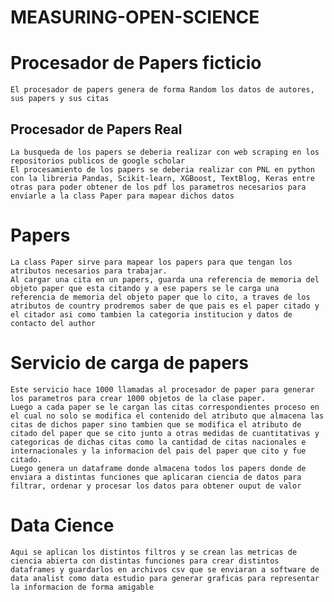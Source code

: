 # MEASURING-OPEN-SCIENCE
# Procesador de Papers ficticio

    El procesador de papers genera de forma Random los datos de autores, sus papers y sus citas
    
## Procesador de Papers Real
    La busqueda de los papers se deberia realizar con web scraping en los repositorios publicos de google scholar 
    El procesamiento de los papers se deberia realizar con PNL en python con la libreria Pandas, Scikit-learn, XGBoost, TextBlog, Keras entre otras para poder obtener de los pdf los parametros necesarios para enviarle a la class Paper para mapear dichos datos

# Papers

    La class Paper sirve para mapear los papers para que tengan los atributos necesarios para trabajar.
    Al cargar una cita en un papers, guarda una referencia de memoria del objeto paper que esta citando y a ese papers se le carga una referencia de memoria del objeto paper que lo cito, a traves de los atributos de country prodremos saber de que pais es el paper citado y el citador asi como tambien la categoria institucion y datos de contacto del author
# Servicio de carga de papers

	Este servicio hace 1000 llamadas al procesador de paper para generar los parametros para crear 1000 objetos de la clase paper.
	Luego a cada paper se le cargan las citas correspondientes proceso en el cual no solo se modifica el contenido del atributo que almacena las citas de dichos paper sino tambien que se modifica el atributo de citado del paper que se cito junto a otras medidas de cuantitativas y categoricas de dichas citas como la cantidad de citas nacionales e internacionales y la informacion del pais del paper que cito y fue citado.
    Luego genera un dataframe donde almacena todos los papers donde de enviara a distintas funciones que aplicaran ciencia de datos para filtrar, ordenar y procesar los datos para obtener ouput de valor
# Data Cience

	Aqui se aplican los distintos filtros y se crean las metricas de ciencia abierta con distintas funciones para crear distintos dataframes y guardarlos en archivos csv que se enviaran a software de data analist como data estudio para generar graficas para representar la informacion de forma amigable
